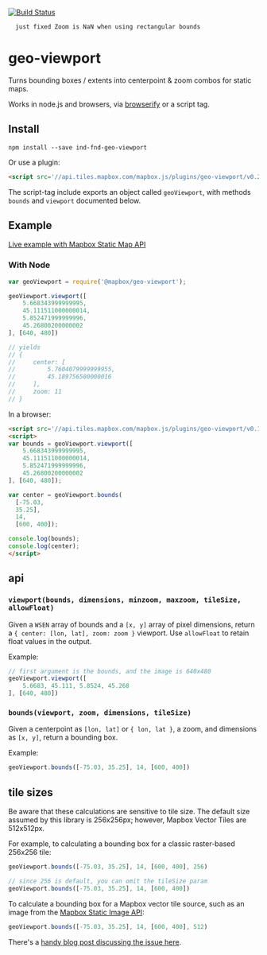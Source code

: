 [![Build Status](https://travis-ci.org/mapbox/geo-viewport.svg)](https://travis-ci.org/mapbox/geo-viewport)

```
  just fixed Zoom is NaN when using rectangular bounds
```

# geo-viewport

Turns bounding boxes / extents into centerpoint & zoom
combos for static maps.

Works in node.js and browsers, via [browserify](http://browserify.org/)
or a script tag.

## Install

    npm install --save ind-fnd-geo-viewport

Or use a plugin:

```html
<script src='//api.tiles.mapbox.com/mapbox.js/plugins/geo-viewport/v0.2.1/geo-viewport.js'></script>
```

The script-tag include exports an object called `geoViewport`,
with methods `bounds` and `viewport` documented below.

## Example

[Live example with Mapbox Static Map API](https://www.mapbox.com/mapbox.js/example/v1.0.0/static-map-from-bounds-with-geo-viewport/)

### With Node

```js
var geoViewport = require('@mapbox/geo-viewport');

geoViewport.viewport([
    5.668343999999995,
    45.111511000000014,
    5.852471999999996,
    45.26800200000002
], [640, 480])

// yields
// {
//     center: [
//         5.7604079999999955,
//         45.189756500000016
//     ],
//     zoom: 11
// }
```

In a browser:

```html
<script src='//api.tiles.mapbox.com/mapbox.js/plugins/geo-viewport/v0.1.1/geo-viewport.js'></script>
<script>
var bounds = geoViewport.viewport([
    5.668343999999995,
    45.111511000000014,
    5.852471999999996,
    45.26800200000002
], [640, 480]);

var center = geoViewport.bounds(
  [-75.03,
  35.25],
  14,
  [600, 400]);

console.log(bounds);
console.log(center);
</script>
```

## api

### `viewport(bounds, dimensions, minzoom, maxzoom, tileSize, allowFloat)`

Given a `WSEN` array of bounds and a `[x, y]` array of pixel dimensions, return a `{ center: [lon, lat], zoom: zoom }` viewport. Use `allowFloat` to retain float values in the output.

Example:

```js
// first argument is the bounds, and the image is 640x480
geoViewport.viewport([
    5.6683, 45.111, 5.8524, 45.268
], [640, 480])
```

### `bounds(viewport, zoom, dimensions, tileSize)`

Given a centerpoint as `[lon, lat]` or `{ lon, lat }`, a zoom,
and dimensions as `[x, y]`, return a bounding box.

Example:

```js
geoViewport.bounds([-75.03, 35.25], 14, [600, 400])
```

## tile sizes

Be aware that these calculations are sensitive to tile size. The default size assumed by this library is 256x256px; however, Mapbox Vector Tiles are 512x512px.

For example, to calculating a bounding box for a classic raster-based 256x256 tile:

```js
geoViewport.bounds([-75.03, 35.25], 14, [600, 400], 256)

// since 256 is default, you can omit the tileSize param
geoViewport.bounds([-75.03, 35.25], 14, [600, 400])
```

To calculate a bounding box for a Mapbox vector tile source, such as an image from the [Mapbox Static Image API](https://www.mapbox.com/api-documentation/#static):

```js
geoViewport.bounds([-75.03, 35.25], 14, [600, 400], 512)
```

There's a [handy blog post discussing the issue here](https://www.mapbox.com/blog/512px-map-tile).
